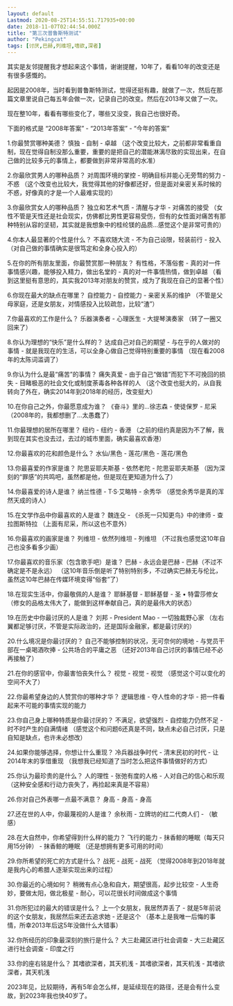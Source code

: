 ```yaml
---
layout: default
Lastmod: 2020-08-25T14:55:51.717935+00:00
date: 2018-11-07T02:44:54.000Z
title: "第三次普鲁斯特测试"
author: "Pekingcat"
tags: [讨厌,巴赫,列维坦,嗜欲,深者]
---
```


其实是友邻提醒我才想起来这个事情，谢谢提醒，10年了，看看10年的改变还是有很多感慨的。

起因是2008年，当时看到普鲁斯特测试，觉得还挺有趣，就做了一次，然后在那篇文章里说自己每五年会做一次，记录自己的改变。然后在2013年又做了一次。

现在整10年，看看有哪些变化了，哪些又没变，我自己也很好奇。

下面的格式是 “2008年答案” - “2013年答案” - “今年的答案”

1.你最赞赏哪种美德？ 慎独 - 自制 - 卓越 （这个改变比较大，之前都非常看重自制，现在觉得自制没那么重要，重要的是把自己的潜能淋漓尽致的实现出来，在自己做的比较多元的事情上，都要做到非常非常高的水准）

2.你最欣赏男人的哪种品质？ 对周围环境的掌控 - 明确目标并能心无旁骛的努力 - 不惑 （这个改变也比较大，我觉得其他的好像都还好，但是面对亲密关系时候的不惑，好像真的才是一个人最难实现的）

3.你最欣赏女人的哪种品质？ 独立和艺术气质 - 清醒与才华 - 对痛苦的接受 （女性不管是天性还是社会现实，仿佛都比男性更容易受伤，但有的女性面对痛苦有那种特别从容的坚韧，其实就是我想象中的桂纶镁的品质...感觉这个是非常可贵的）

4.你本人最显著的个性是什么？ 不喜欢随大流 - 不为自己设限，轻装前行 - 投入 （对自己做的事情确实是很笃定和全身心投入的）

5.在你的所有朋友里面，你最赞赏那一种朋友？ 有性格，不落俗套 - 真的对一件事情感兴趣，能够投入精力，做出名堂的 - 真的对一件事情热情，做到卓越 （看到这里挺有意思的，其实我2013年对朋友的赞赏，成为了我现在自己的显著个性）

6.你现在最大的缺点在哪里？ 自控能力 - 自控能力 - 亲密关系的维护 （不管是父母家庭，还是女朋友，对情感投入比较疏忽，比较“渣”）

7.你最喜欢的工作是什么？ 乐器演奏者 - 心理医生 - 大提琴演奏家 （转了一圈又回来了）

8.你认为理想的“快乐”是什么样的？ 达成自己对自己的期望 - 与在乎的人做对的事情 - 就是我现在的生活，可以全身心做自己觉得特别重要的事情 （现在看2008年的太陈词滥调了）

9.你认为什么是最“痛苦”的事情？ 痛失真爱 - 由于自己“做错”而犯下不可挽回的损失 - 目睹极恶的社会文化或制度荼毒各种各样的人 （这个改变也挺大的，从自我转向了外在，确实2014年到2018年的经历，改变挺大）

10.在你自己之外，你最愿意成为谁？ 《奋斗》里的...徐志森 - 使徒保罗 - 尼采 （2008年的，我都想删了...太愚蠢了）

11.你最理想的居所在哪里？ 纽约 - 纽约 - 香港 （之前的纽约真是因为不了解，我到现在其实也没去过，去过的城市里面，确实最喜欢香港）

12.你最喜欢的花和颜色是什么？ 水仙/黑色 - 莲花/黑色 - 莲花/黑色

13.你最喜爱的作家是谁？ 陀思妥耶夫斯基 - 依然老陀 - 陀思妥耶夫斯基 （因为深刻的“罪感”的共鸣吧，虽然都是他，但是现在更知道为什么了）

14.你最喜爱的诗人是谁？ 纳兰性德 - T·S·艾略特 - 余秀华 （感觉余秀华是真的浑然天成的诗人）

15.在文学作品中你最喜欢的人是谁？ 魏连殳 - 《杀死一只知更鸟》中的律师 - 查拉图斯特拉 （上面有尼采，所以这也不意外）

16.你最喜欢的画家是谁？ 列维坦 - 依然列维坦 - 列维坦 （不过我也感觉这10年自己也没多看多少画）

17.你最喜欢的音乐家（包含歌手吧）是谁？ 巴赫 - 永远会是巴赫 - 巴赫（不过不确定是不是永远） （这10年音乐倒是听了特别特别多，不过确实巴赫无与伦比，虽然这10年巴赫在传媒环境变得“俗套”了）

18.在现实生活中，你最敬佩的人是谁？ 耶稣基督 - 耶稣基督 - 圣 • 特雷莎修女 （修女的品格太伟大了，能做到这样奉献自己，真的是最伟大的状态）

19.在历史中你最讨厌的人是谁？ 刘邦 - President Mao - 一切独裁野心家 （左右翼都足够讨厌，不管是实际政治的，还是国际金融家，都是最讨厌的）

20.什么境况是你最讨厌的？ 自己不能够控制的状况，无可奈何的境地 - 与党员干部在一桌喝酒吹捧 - 公共场合的平庸之恶 （还好2013年自己讨厌的事情已经不必再接触了）

21.在你的感官中，你最害怕丧失什么？ 视觉 - 视觉 - 视觉 （感觉这个可以变化的空间不大了）

22.你最希望身边的人赞赏你的哪种才华？ 逻辑思维 - 夺人性命的才华 - 把一件看起来不可能的事情实现的能力

23.你自己身上哪种特质是你最讨厌的？ 不满足，欲望强烈 - 自控能力仍然不足 - 时不时产生的自满情绪 （感觉这个和问题6还真是不同，缺点未必自己讨厌，只是自知是缺点，也许未必想改）

24.如果你能够选择，你想让什么重现？ 冷兵器战争时代 - 清末民初的时代 - 让2014年末的享借重现 （我想我已经知道了当时怎么把这件事情做好的方式）

25.你认为最珍贵的是什么？ 人的理性 - 张弛有度的人格 - 人对自己的信心和乐观 （这种安全感和行动力丧失了，再捡起来真是不容易）

26.你对自己外表哪一点最不满意？ 身高 - 身高 - 身高

27.还在世的人中，你最蔑视的人是谁？ 余秋雨 - 立牌坊的红二代商人们 - （敏感）

28.在大自然中，你希望得到什么样的能力？ 飞行的能力 - 抹香鲸的睡眠（每天只用15分钟） - 抹香鲸的睡眠 （还是想拥有更多可用的时间）

29.你所希望的死亡的方式是什么？ 战死 - 战死 - 战死 （觉得2008年到2018年就是我内心的希腊人逐渐实现出来的过程）

30.你最近的心境如何？ 稍微有点心急和自大，期望很高，起步比较空 - 人生奇妙，要做太阳，做北极星 - 耐心，可以花很长时间做成这个事情

31.你所犯过的最大的错误是什么？ 上一个女朋友，我居然弄丢了 - 就是5年前说的这个女朋友，我居然后来还去追求她 - 还是这个 （基本上是我唯一后悔的事情，所幸2013年后这5年没做什么大错事）

32.你所经历的印象最深刻的旅行是什么？ 大三赴藏区进行社会调查 - 大三赴藏区进行社会调查 - 印度之行

33.你的座右铭是什么？ 其嗜欲深者，其天机浅 - 其嗜欲深者，其天机浅 - 其嗜欲深者，其天机浅

2023年见，比较期待，再有5年会怎么样，是延续现在的路径，还是会有什么变故，到2023年我也快40岁了。


